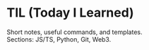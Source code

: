 # TIL (Today I Learned)

Short notes, useful commands, and templates.  
Sections: JS/TS, Python, Git, Web3.
